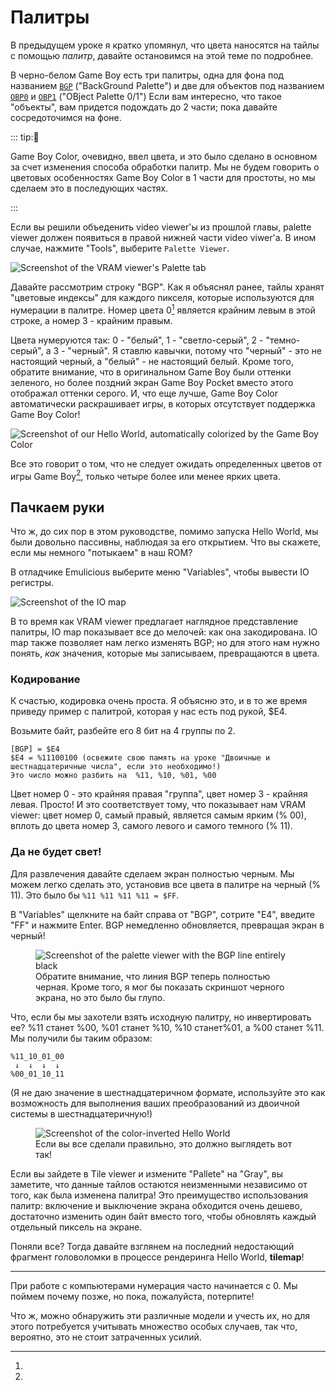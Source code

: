 # Палитры

В предыдущем уроке я кратко упомянул, что цвета наносятся на тайлы с помощью *палитр*, давайте остановимся на этой теме по подробнее.

В черно-белом Game Boy есть три палитры, одна для фона под названием [`BGP`](https://gbdev.io/pandocs/Palettes.html#ff47---bgp-bg-palette-data-rw---non-cgb-mode-only) ("BackGround Palette") и две для объектов под названием [`OBP0`](https://gbdev.io/pandocs/Palettes.html#ff48---obp0-object-palette-0-data-rw---non-cgb-mode-only) и [`OBP1`](https://gbdev.io/pandocs/Palettes.html#ff48---obp1-object-palette-1-data-rw---non-cgb-mode-only) ("OBject Palette 0/1")
Если вам интересно, что такое "объекты", вам придется подождать до 2 части; пока давайте сосредоточимся на фоне.

::: tip:🌈

Game Boy Color, очевидно, ввел цвета, и это было сделано в основном за счет изменения способа обработки палитр.
Мы не будем говорить о цветовых особенностях Game Boy Color в 1 части для простоты, но мы сделаем это в последующих частях.

:::

Если вы решили объеденить video viewer'ы из прошлой главы, palette viewer должен появиться в правой нижней части video viwer'а.
В ином случае, нажмите "Tools", выберите `Palette Viewer`.

![Screenshot of the VRAM viewer's Palette tab](../assets/img/pal_viewer.png)

Давайте рассмотрим строку "BGP".
Как я объяснял ранее, тайлы хранят "цветовые индексы" для каждого пикселя, которые используются для нумерации в палитре.
Номер цвета 0[^numbering_zero] является крайним левым в этой строке, а номер 3 - крайним правым.

Цвета нумеруются так: 0 - "белый", 1 - "светло-серый", 2 - "темно-серый", а 3 - "черный".
Я ставлю кавычки, потому что "черный" - это не настоящий черный, а "белый" - не настоящий белый.
Кроме того, обратите внимание, что в оригинальном Game Boy были оттенки зеленого, но более поздний экран Game Boy Pocket вместо этого отображал оттенки серого.
И, что еще лучше, Game Boy Color автоматически раскрашивает игры, в которых отсутствует поддержка Game Boy Color!

![Screenshot of our Hello World, automatically colorized by the Game Boy Color](../assets/img/hello_world_autocolor.png)

Все это говорит о том, что не следует ожидать определенных цветов от игры Game Boy[^console_detection], только четыре более или менее ярких цвета.

## Пачкаем руки

Что ж, до сих пор в этом руководстве, помимо запуска Hello World, мы были довольно пассивны, наблюдая за его открытием.
Что вы скажете, если мы немного "потыкаем" в наш ROM?

В отладчике Emulicious выберите меню "Variables", чтобы вывести IO регистры.

![Screenshot of the IO map](../assets/img/io_map.png)

В то время как VRAM viewer предлагает наглядное представление палитры, IO map показывает все до мелочей: как она закодирована.
IO map также позволяет нам легко изменять BGP; но для этого нам нужно понять, *как* значения, которые мы записываем, превращаются в цвета.

### Кодирование

К счастью, кодировка очень проста.
Я объясню это, и в то же время приведу пример с палитрой, которая у нас есть под рукой, $E4.

Возьмите байт, разбейте его 8 бит на 4 группы по 2.

```
[BGP] = $E4
$E4 = %11100100 (освежите свою память на уроке "Двоичные и шестнадцатеричные числа", если это необходимо!)
Это число можно разбить на  %11, %10, %01, %00
```

Цвет номер 0 - это крайняя правая "группа", цвет номер 3 - крайняя левая.
Просто!
И это соответствует тому, что показывает нам VRAM viewer: цвет номер 0, самый правый, является самым ярким (% 00), вплоть до цвета номер 3, самого левого и самого темного (% 11).

### Да не будет свет!

Для развлечения давайте сделаем экран полностью черным.
Мы можем легко сделать это, установив все цвета в палитре на черный (% 11).
Это было бы `%11 %11 %11 %11 = $FF`.

В "Variables" щелкните на байт справа от "BGP", сотрите "E4", введите "FF" и нажмите Enter.
BGP немедленно обновляется, превращая экран в черный!

<figure>
	<img src="../assets/img/pal_viewer_black.png" alt="Screenshot of the palette viewer with the BGP line entirely black">
	<figcaption>Обратите внимание, что линия BGP теперь полностью черная. Кроме того, я мог бы показать скриншот черного экрана, но это было бы глупо.</figcaption>
</figure>

Что, если бы мы захотели взять исходную палитру, но инвертировать ее?
%11 станет %00, %01 станет %10, %10 станет%01, а %00 станет %11.
Мы получили бы таким образом:

```
%11_10_01_00
 ↓  ↓  ↓  ↓
%00_01_10_11
```

(Я не даю значение в шестнадцатеричном формате, используйте это как возможность для выполнения ваших преобразований из двоичной системы в шестнадцатеричную!)

<figure>
	<img src="../assets/img/hello_world_inv.png" alt="Screenshot of the color-inverted Hello World">
	<figcaption>Если вы все сделали правильно, это должно выглядеть вот так!</figcaption>
</figure>

Если вы зайдете в Tile viewer и измените "Pallete" на "Gray", вы заметите, что данные тайлов остаются неизменными независимо от того, как была изменена палитра!
Это преимущество использования палитр: включение и выключение экрана обходится очень дешево, достаточно изменить один байт вместо того, чтобы обновлять каждый отдельный пиксель на экране.

Поняли все?
Тогда давайте взглянем на последний недостающий фрагмент головоломки в процессе рендеринга Hello World, **tilemap**!

---

[^numbering_zero]:

При работе с компьютерами нумерация часто начинается с 0.
Мы поймем почему позже, но пока, пожалуйста, потерпите!

[^console_detection]:

Что ж, можно обнаружить эти различные модели и учесть их, но для этого потребуется учитывать множество особых случаев, так что, вероятно, это не стоит затраченных усилий.